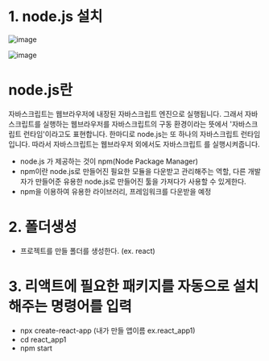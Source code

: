 # 1. node.js 설치
![image](https://github.com/sxhyxn/react_basic/assets/129706893/b4d933e5-488c-4867-bb3c-28c718a35883)

![image](https://github.com/sxhyxn/react_basic/assets/129706893/bfc32a7b-1c06-4e6c-b64b-8fceb2285f7e)


# node.js란
 자바스크립트는 웹브라우저에 내장된 자바스크립트 엔진으로 실행됩니다. 그래서 자바스크립트를 실행하는 웹브라우저를 자바스크립트의 구동 환경이라는 뜻에서 '자바스크립트 런타임'이라고도 표현합니다.
 한마디로 node.js는 또 하나의 자바스크립트 런타임입니다. 따라서 자바스크립트는 웹브라우저 외에서도 자바스크립트
 를 실행시켜줍니다.
 * node.js 가 제공하는 것이 npm(Node Package Manager)
 * npm이란 node.js로 만들어진 필요한 모듈을 다운받고 관리해주는 역할, 다른 개발자가 만들어준 유용한 node.js로 만들어진 툴을 가져다가 사용할 수 있게한다.
 * npm을 이용하여 유용한 라이브러리, 프레임워크를 다운받을 예정

# 2. 폴더생성
  * 프로젝트를 만들 폴더를 생성한다. (ex. react)
# 3. 리액트에 필요한 패키지를 자동으로 설치해주는 명령어를 입력
  * npx create-react-app (내가 만들 앱이름 ex.react_app1)
  * cd react_app1
  * npm start
